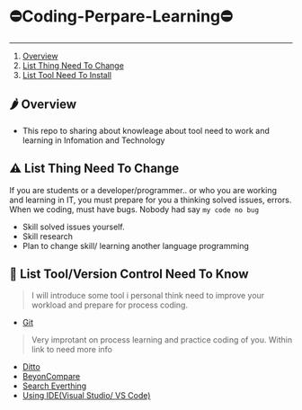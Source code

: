 # ⛔️Coding-Perpare-Learning⛔️
<hr>

1. [Overview](#overview)
2. [List Thing Need To Change](#changethink)
3. [List Tool Need To Install](#needinstall)

## 🌶 Overview

  * This repo to sharing about knowleage about tool need to work and learning in Infomation and Technology

## ⚠️ List Thing Need To Change
  If you are students or a developer/programmer.. or who you are working and learning in IT, you must prepare for you a thinking solved issues, errors. When we coding, must have bugs. Nobody had say `my code no bug`
  - Skill solved issues yourself.
  - Skill research 
  - Plan to change skill/ learning another language programming
  
## 📜 List Tool/Version Control Need To Know 
>I will introduce some tool i personal think need to improve your workload and prepare for process coding.
 * [Git](https://github.com/iletai/Coding-Perpare-Learning/blob/master/Git.md)
 >Very improtant on process learning and practice coding of you. Within link to need more info
 * [Ditto](https://github.com/iletai/Coding-Perpare-Learning/blob/master/Ditto.md)
 * [BeyonCompare](https://github.com/iletai/Coding-Perpare-Learning/blob/master/BeyonCompare.md)
 * [Search Everthing](https://github.com/iletai/Coding-Perpare-Learning/blob/master/SearchEverything.md)
 * [Using IDE(Visual Studio/ VS Code)](https://github.com/iletai/Coding-Perpare-Learning/blob/master/UsingIDEVS.md)
 
